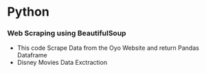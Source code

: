 # Python
### Web Scraping using BeautifulSoup
* This code Scrape Data from the Oyo Website and return Pandas Dataframe
* Disney Movies Data Exctraction
